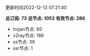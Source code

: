 更新时间2022-12-12 07:21:40

**总订阅: 73**
**总节点: 1053**
**有效节点: 286**
- trojan节点: 60
- v2ray节点: 186
- ss节点: 39
- ssr节点: 1
